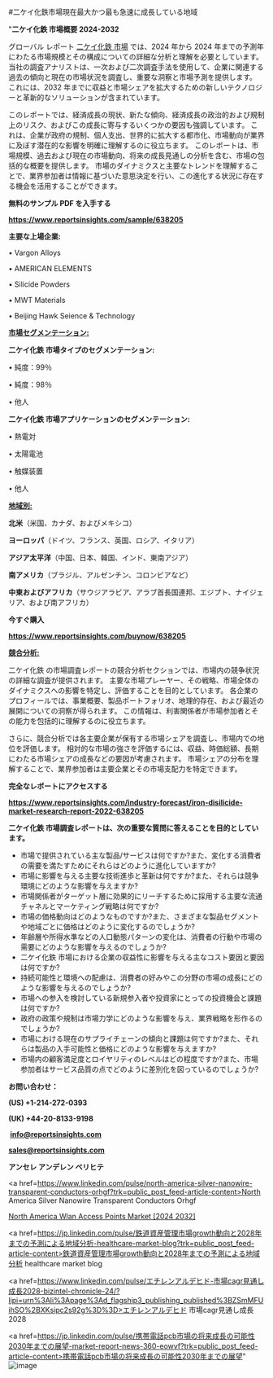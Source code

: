 #二ケイ化鉄市場現在最大かつ最も急速に成長している地域

"<strong>二ケイ化鉄 市場概要 2024-2032</strong>

グローバル レポート <a href=https://www.reportsinsights.com/sample/638205>二ケイ化鉄 市場</a> では、2024 年から 2024 年までの予測年にわたる市場規模とその構成についての詳細な分析と理解を必要としています。 当社の調査アナリストは、一次および二次調査手法を使用して、企業に関連する過去の傾向と現在の市場状況を調査し、重要な洞察と市場予測を提供します。 これには、2032 年までに収益と市場シェアを拡大​​するための新しいテクノロジーと革新的なソリューションが含まれています。

このレポートでは、経済成長の現状、新たな傾向、経済成長の政治的および規制上のリスク、およびこの成長に寄与するいくつかの要因も強調しています。 これは、企業が政府の規制、個人支出、世界的に拡大する都市化、市場動向が業界に及ぼす潜在的な影響を明確に理解するのに役立ちます。 このレポートは、市場規模、過去および現在の市場動向、将来の成長見通しの分析を含む、市場の包括的な概要を提供します。 市場のダイナミクスと主要なトレンドを理解することで、業界参加者は情報に基づいた意思決定を行い、この進化する状況に存在する機会を活用することができます。

<strong><b>無料のサンプル PDF を入手する</b></strong>

<a href=https://www.reportsinsights.com/sample/638205><strong><u>https://www.reportsinsights.com/sample/638205</u></strong></a>

<strong>主要な上場企業:</strong>

• Vargon Alloys

• AMERICAN ELEMENTS

• Silicide Powders

• MWT Materials

• Beijing Hawk Seience & Technology

<strong><u>市場セグメンテーション</u></strong><strong><u>:</u></strong>

<strong>二ケイ化鉄 市場タイプのセグメンテーション:</strong>

• 純度：99％

• 純度：98％

• 他人

<strong>二ケイ化鉄 市場アプリケーションのセグメンテーション:</strong>

• 熱電対

• 太陽電池

• 触媒装置

• 他人

<strong><u>地域別</u></strong><strong><u>:</u></strong>

<strong>北米</strong>（米国、カナダ、およびメキシコ）

<strong>ヨーロッパ</strong>（ドイツ、フランス、英国、ロシア、イタリア）

<strong>アジア太平洋</strong>（中国、日本、韓国、インド、東南アジア）

<strong>南アメリカ</strong>（ブラジル、アルゼンチン、コロンビアなど）

<strong>中東およびアフリカ</strong>（サウジアラビア、アラブ首長国連邦、エジプト、ナイジェリア、および南アフリカ）

<strong>今すぐ購入</strong>

<a href=https://www.reportsinsights.com/buynow/638205><strong><u>https://www.reportsinsights.com/buynow/638205</u></strong></a>

<strong><u>競合分析:</u></strong>

二ケイ化鉄 の市場調査レポートの競合分析セクションでは、市場内の競争状況の詳細な調査が提供されます。 主要な市場プレーヤー、その戦略、市場全体のダイナミクスへの影響を特定し、評価することを目的としています。 各企業のプロフィールでは、事業概要、製品ポートフォリオ、地理的存在、および最近の展開についての洞察が得られます。 この情報は、利害関係者が市場参加者とその能力を包括的に理解するのに役立ちます。

さらに、競合分析では各主要企業が保有する市場シェアを調査し、市場内での地位を評価します。 相対的な市場の強さを評価するには、収益、時価総額、長期にわたる市場シェアの成長などの要因が考慮されます。 市場シェアの分布を理解することで、業界参加者は主要企業とその市場支配力を特定できます。

<strong>完全なレポートにアクセスする</strong>

<a href=https://www.reportsinsights.com/industry-forecast/iron-disilicide-market-research-report-2022-638205><strong><u><b>https://www.reportsinsights.com/industry-forecast/iron-disilicide-market-research-report-2022-638205</b></u></strong></a>

<strong><b>二ケイ化鉄 市場調査レポートは、次の重要な質問に答えることを目的としています。</b></strong>
<ul>
  <li>市場で提供されている主な製品/サービスは何ですか?また、変化する消費者の需要を満たすためにそれらはどのように進化していますか?</li>
  <li>市場に影響を与える主要な技術進歩と革新は何ですか?また、それらは競争環境にどのような影響を与えますか?</li>
  <li>市場関係者がターゲット層に効果的にリーチするために採用する主要な流通チャネルとマーケティング戦略は何ですか?</li>
  <li>市場の価格動向はどのようなものですか?また、さまざまな製品セグメントや地域ごとに価格はどのように変化するのでしょうか?</li>
  <li>年齢層や所得水準などの人口動態パターンの変化は、消費者の行動や市場の需要にどのような影響を与えるのでしょうか?</li>
  <li>二ケイ化鉄 市場における企業の収益性に影響を与える主なコスト要因と要因は何ですか?</li>
  <li>持続可能性と環境への配慮は、消費者の好みやこの分野の市場の成長にどのような影響を与えるのでしょうか?</li>
  <li>市場への参入を検討している新規参入者や投資家にとっての投資機会と課題は何ですか?</li>
  <li>政府の政策や規制は市場力学にどのような影響を与え、業界戦略を形作るのでしょうか?</li>
  <li>市場における現在のサプライチェーンの傾向と課題は何ですか?また、それらは製品の入手可能性と価格にどのような影響を与えますか?</li>
  <li>市場内の顧客満足度とロイヤリティのレベルはどの程度ですか?また、市場参加者はサービス品質の点でどのように差別化を図っているのでしょうか?</li>
</ul>
<strong>お問い合わせ：</strong>

<strong>(US) +1-214-272-0393</strong>

<strong>(UK) +44-20-8133-9198</strong>

<strong> </strong><a href=info@reportsinsights.com><strong><u>info@reportsinsights.com</u></strong></a>

<a href=sales@reportsinsights.com><strong><u>sales@reportsinsights.com</u></strong></a>

<strong>アンセレ アンデレン ベリヒテ</strong>

<a href=https://www.linkedin.com/pulse/north-america-silver-nanowire-transparent-conductors-orhgf?trk=public_post_feed-article-content>North America Silver Nanowire Transparent Conductors Orhgf</a>

<a href=https://www.linkedin.com/pulse/north-america-wlan-access-points-market-2024-3upff/>North America Wlan Access Points Market [2024 2032]</a>

<a href=https://jp.linkedin.com/pulse/鉄道資産管理市場growth動向と2028年までの予測による地域分析-healthcare-market-blog?trk=public_post_feed-article-content>鉄道資産管理市場growth動向と2028年までの予測による地域分析 healthcare market blog</a>

<a href=https://www.linkedin.com/pulse/エチレンアルデヒド-市場cagr見通し成長2028-bizintel-chronicle-24/?lipi=urn%3Ali%3Apage%3Ad_flagship3_publishing_published%3BZSmMFUihSO%2BXKsipc2s92g%3D%3D>エチレンアルデヒド 市場cagr見通し成長2028</a>

<a href=https://jp.linkedin.com/pulse/携帯電話pcb市場の将来成長の可能性2030年までの展望-market-report-news-360-eowvf?trk=public_post_feed-article-content>携帯電話pcb市場の将来成長の可能性2030年までの展望</a>"
![image](https://github.com/aanak123/RIMarketer1/assets/158471119/30dfc3e7-3961-4074-8866-f1f2a1a0e736)

